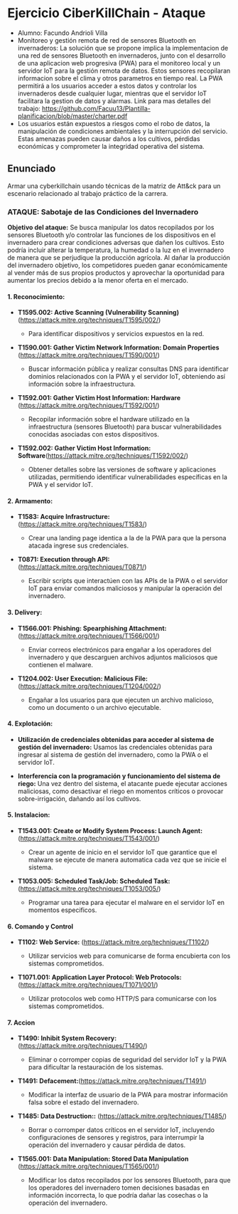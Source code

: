 # Ejercicio CiberKillChain - Ataque

* Alumno: Facundo Andrioli Villa
* Monitoreo y gestión remota de red de sensores Bluetooth en invernaderos:
La solución que se propone implica la implementacion de una red de sensores Bluetooth en invernaderos, junto con el desarrollo de una aplicacion web progresiva (PWA) para el monitoreo local y un servidor IoT para la gestión remota de datos. Estos sensores recopilaran informacion sobre el clima y otros parametros en tiempo real. La PWA permitirá a los usuarios acceder a estos datos y controlar los invernaderos desde cualquier lugar, mientras que el servidor IoT facilitara la gestion de datos y alarmas.
Link para mas detalles del trabajo: https://github.com/Facuu13/Plantilla-planificacion/blob/master/charter.pdf
* Los usuarios están expuestos a riesgos como el robo de datos, la manipulación de condiciones ambientales y la interrupción del servicio. Estas amenazas pueden causar daños a los cultivos, pérdidas económicas y comprometer la integridad operativa del sistema. 

## Enunciado

Armar una cyberkillchain usando técnicas de la matriz de Att&ck para un escenario relacionado al trabajo práctico de la carrera.

### ATAQUE: Sabotaje de las Condiciones del Invernadero

**Objetivo del ataque:**
Se busca manipular los datos recopilados por los sensores Bluetooth y/o controlar las funciones de los dispositivos en el invernadero para crear condiciones adversas que dañen los cultivos. Esto podría incluir alterar la temperatura, la humedad o la luz en el invernadero de manera que se perjudique la producción agrícola. Al dañar la producción del invernadero objetivo, los competidores pueden ganar económicamente al vender más de sus propios productos y aprovechar la oportunidad para aumentar los precios debido a la menor oferta en el mercado. 

#### 1. Reconocimiento:

- **T1595.002: Active Scanning (Vulnerability Scanning)** (https://attack.mitre.org/techniques/T1595/002/)
    - Para identificar dispositivos y servicios expuestos en la red.

- **T1590.001: Gather Victim Network Information: Domain Properties** (https://attack.mitre.org/techniques/T1590/001/)
    - Buscar información pública y realizar consultas DNS para identificar dominios relacionados con la PWA y el servidor IoT, obteniendo así información sobre la infraestructura.

- **T1592.001: Gather Victim Host Information: Hardware** (https://attack.mitre.org/techniques/T1592/001/)
    - Recopilar información sobre el hardware utilizado en la infraestructura (sensores Bluetooth) para buscar vulnerabilidades conocidas asociadas con estos dispositivos.

- **T1592.002: Gather Victim Host Information: Software**(https://attack.mitre.org/techniques/T1592/002/)
    - Obtener detalles sobre las versiones de software y aplicaciones utilizadas, permitiendo identificar vulnerabilidades específicas en la PWA y el servidor IoT.

#### 2. Armamento:

- **T1583: Acquire Infrastructure:** (https://attack.mitre.org/techniques/T1583/)
  - Crear una landing page identica a la de la PWA para que la persona atacada ingrese sus credenciales.

- **T0871: Execution through API:** (https://attack.mitre.org/techniques/T0871/)
  - Escribir scripts que interactúen con las APIs de la PWA o el servidor IoT para enviar comandos maliciosos y manipular la operación del invernadero.

#### 3. Delivery:

- **T1566.001: Phishing: Spearphishing Attachment:** (https://attack.mitre.org/techniques/T1566/001/)
    - Enviar correos electrónicos para engañar a los operadores del invernadero y que descarguen archivos adjuntos maliciosos que contienen el malware.

- **T1204.002: User Execution: Malicious File:** (https://attack.mitre.org/techniques/T1204/002/)
    - Engañar a los usuarios para que ejecuten un archivo malicioso, como un documento o un archivo ejecutable. 

#### 4. Explotación:

- **Utilización de credenciales obtenidas para acceder al sistema de gestión del invernadero:** Usamos las credenciales obtenidas para ingresar al sistema de gestión del invernadero, como la PWA o el servidor IoT.

- **Interferencia con la programación y funcionamiento del sistema de riego:** 
 Una vez dentro del sistema, el atacante puede ejecutar acciones maliciosas, como desactivar el riego en momentos críticos o provocar sobre-irrigación, dañando así los cultivos.

#### 5. Instalacion:

- **T1543.001: Create or Modify System Process: Launch Agent:** (https://attack.mitre.org/techniques/T1543/001/)
  - Crear un agente de inicio en el servidor IoT que garantice que el malware se ejecute de manera automatica cada vez que se inicie el sistema.

- **T1053.005: Scheduled Task/Job: Scheduled Task:** (https://attack.mitre.org/techniques/T1053/005/)
  - Programar una tarea para ejecutar el malware en el servidor IoT en momentos especificos.


#### 6. Comando y Control

- **T1102: Web Service:** (https://attack.mitre.org/techniques/T1102/)
  - Utilizar servicios web para comunicarse de forma encubierta con los sistemas comprometidos.

- **T1071.001: Application Layer Protocol: Web Protocols:** (https://attack.mitre.org/techniques/T1071/001/)
  - Utilizar protocolos web como HTTP/S para comunicarse con los sistemas comprometidos.


#### 7. Accion

- **T1490: Inhibit System Recovery:** (https://attack.mitre.org/techniques/T1490/)
  - Eliminar o corromper copias de seguridad del servidor IoT y la PWA para dificultar la restauración de los sistemas.

- **T1491: Defacement:**(https://attack.mitre.org/techniques/T1491/)
  - Modificar la interfaz de usuario de la PWA para mostrar información falsa sobre el estado del invernadero.

- **T1485: Data Destruction::** (https://attack.mitre.org/techniques/T1485/)
  - Borrar o corromper datos críticos en el servidor IoT, incluyendo configuraciones de sensores y registros, para interrumpir la operación del invernadero y causar pérdida de datos.

 - **T1565.001: Data Manipulation: Stored Data Manipulation** (https://attack.mitre.org/techniques/T1565/001/)
    - Modificar los datos recopilados por los sensores Bluetooth, para que los operadores del invernadero tomen decisiones basadas en información incorrecta, lo que podría dañar las cosechas o la operación del invernadero.